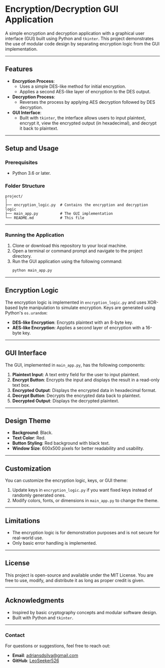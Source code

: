 # Encryption/Decryption GUI Application

A simple encryption and decryption application with a graphical user interface (GUI) built using Python and `tkinter`. This project demonstrates the use of modular code design by separating encryption logic from the GUI implementation.

---

## **Features**

- **Encryption Process**: 
  - Uses a simple DES-like method for initial encryption.
  - Applies a second AES-like layer of encryption to the DES output.
- **Decryption Process**: 
  - Reverses the process by applying AES decryption followed by DES decryption.
- **GUI Interface**: 
  - Built with `tkinter`, the interface allows users to input plaintext, encrypt it, view the encrypted output (in hexadecimal), and decrypt it back to plaintext.

---

## **Setup and Usage**

### **Prerequisites**
- Python 3.6 or later.

### **Folder Structure**
```
project/
│
├── encryption_logic.py  # Contains the encryption and decryption logic
├── main_app.py          # The GUI implementation
└── README.md            # This file
```

---

### **Running the Application**

1. Clone or download this repository to your local machine.
2. Open a terminal or command prompt and navigate to the project directory.
3. Run the GUI application using the following command:
   ```bash
   python main_app.py
   ```

---

## **Encryption Logic**

The encryption logic is implemented in `encryption_logic.py` and uses XOR-based byte manipulation to simulate encryption. Keys are generated using Python's `os.urandom`:

- **DES-like Encryption**: Encrypts plaintext with an 8-byte key.
- **AES-like Encryption**: Applies a second layer of encryption with a 16-byte key.

---

## **GUI Interface**

The GUI, implemented in `main_app.py`, has the following components:
1. **Plaintext Input**: A text entry field for the user to input plaintext.
2. **Encrypt Button**: Encrypts the input and displays the result in a read-only text box.
3. **Encrypted Output**: Displays the encrypted data in hexadecimal format.
4. **Decrypt Button**: Decrypts the encrypted data back to plaintext.
5. **Decrypted Output**: Displays the decrypted plaintext.

---

## **Design Theme**

- **Background**: Black.
- **Text Color**: Red.
- **Button Styling**: Red background with black text.
- **Window Size**: 600x500 pixels for better readability and usability.

---


## **Customization**

You can customize the encryption logic, keys, or GUI theme:
1. Update keys in `encryption_logic.py` if you want fixed keys instead of randomly generated ones.
2. Modify colors, fonts, or dimensions in `main_app.py` to change the theme.

---

## **Limitations**
- The encryption logic is for demonstration purposes and is not secure for real-world use.
- Only basic error handling is implemented.

---

## **License**

This project is open-source and available under the MIT License. You are free to use, modify, and distribute it as long as proper credit is given.

---

## **Acknowledgments**

- Inspired by basic cryptography concepts and modular software design.
- Built with Python and `tkinter`.

---

### **Contact**

For questions or suggestions, feel free to reach out:

- **Email**: adriansdsilva@gmail.com
- **GitHub**: [LeoSeeker526](https://github.com/LeoSeeker526)
```
